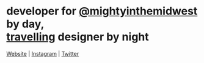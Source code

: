 <h1>developer for <a href="https://github.com/mightyinthemidwest/">@mightyinthemidwest</a> by day,<br/><a href="https://onemohrti.me/topics/travel/" target="_blank">travelling</a> designer by night</h1>

<a href="https://onemohrti.me/" rel="nofollow">Website</a> | <a href="https://www.instagram.com/onemohrtimedesign/" rel="nofollow">Instagram</a> | <a href="https://twitter.com/OneMohrTime" rel="nofollow">Twitter</a>
